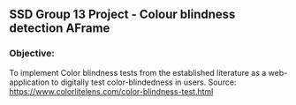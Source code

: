## SSD Group 13 Project - Colour blindness detection AFrame

### Objective: 
To implement Color blindness tests from the established literature as a web-application to digitally test color-blindedness in users. 
Source: https://www.colorlitelens.com/color-blindness-test.html
